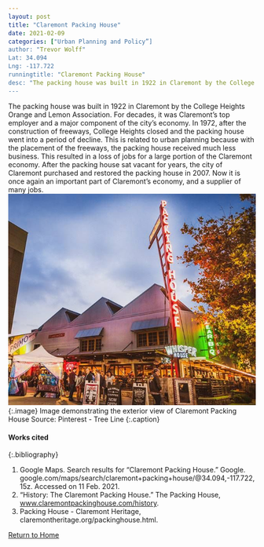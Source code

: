 ```yaml
---
layout: post
title: "Claremont Packing House"
date: 2021-02-09
categories: ["Urban Planning and Policy”]
author: "Trevor Wolff"
Lat: 34.094
Lng: -117.722
runningtitle: "Claremont Packing House"
desc: "The packing house was built in 1922 in Claremont by the College Heights Orange and Lemon Association. For decades, it was Claremont’s top employer and a major component of the city’s economy."
---
```

The packing house was built in 1922 in Claremont by the College Heights Orange and Lemon Association. For decades, it was Claremont’s top employer and a major component of the city’s economy. In 1972, after the construction of freeways, College Heights closed and the packing house went into a period of decline. This is related to urban planning because with the placement of the freeways, the packing house received much less business. This resulted in a loss of jobs for a large portion of the Claremont economy. After the packing house sat vacant for years, the city of Claremont purchased and restored the packing house in 2007. Now it is once again an important part of Claremont’s economy, and a supplier of many jobs. 
![Claremont Packing House](images/ClaremontPackingHouse_pin1_image1.jpg)
   {:.image} 
Image demonstrating the exterior view of Claremont Packing House 
Source: Pinterest - Tree Line
   {:.caption} 

#### Works cited
{:.bibliography} 
1. Google Maps. Search results for “Claremont Packing House.” Google.	google.com/maps/search/claremont+packing+house/@34.094,-117.722,15z. Accessed on 	11 Feb. 2021.
2. “History: The Claremont Packing House.” The Packing House, www.claremontpackinghouse.com/history.
3. Packing House - Claremont Heritage, claremontheritage.org/packinghouse.html. 


[Return to Home](https://uclachicanxstudies.github.io/BarrioSuburbanisms/)





















